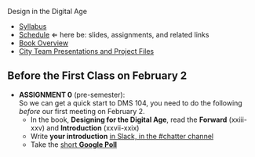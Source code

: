 Design in the Digital Age

- [Syllabus](syllabus.md)
- [Schedule](schedule.md)  &lArr; here be: slides, assignments, and related links
- [Book Overview](book-overview.md)
- [City Team Presentations and Project Files](files.md)

## Before the First Class on February 2

- **ASSIGNMENT 0** (pre-semester):<br>
  So we can get a quick start to DMS 104, you need to do the following *before* our first meeting on February 2.
  - In the book, **Designing for the Digital Age**, read the **Forward** (xxiii-xxv) and **Introduction** (xxvii-xxix)
  - Write **your introduction** [in Slack, in the #chatter channel](https://app.slack.com/client/T01HUPHAT6F/C01J0N9D7M2)
  - Take the [short **Google Poll**](https://forms.gle/5Q5gXhfh8Ez3vxNg7)

